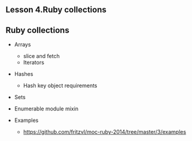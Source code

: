 Lesson 4.Ruby collections
------------------

Ruby collections
---------------

* Arrays
  * slice and fetch
  * Iterators
  
* Hashes
  * Hash key object requirements
  
* Sets   
   
* Enumerable module mixin

* Examples
  * https://github.com/fritzvl/moc-ruby-2014/tree/master/3/examples

